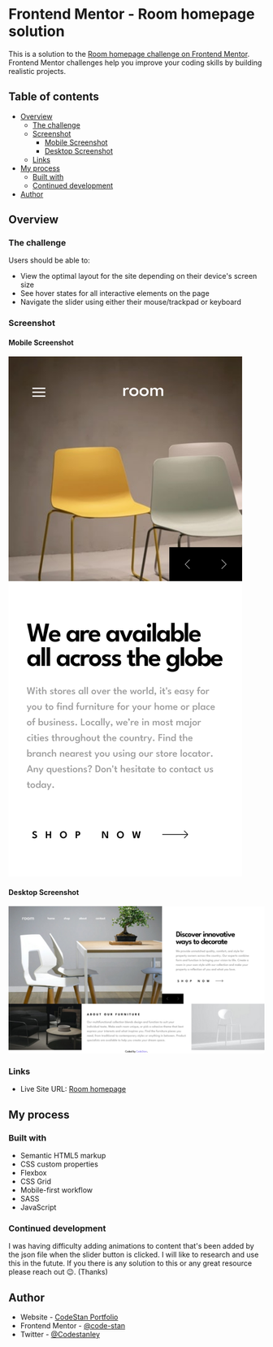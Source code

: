# Frontend Mentor - Room homepage solution

This is a solution to the [Room homepage challenge on Frontend Mentor](https://www.frontendmentor.io/challenges/room-homepage-BtdBY_ENq). Frontend Mentor challenges help you improve your coding skills by building realistic projects.

## Table of contents

- [Overview](#overview)
  - [The challenge](#the-challenge)
  - [Screenshot](#screenshot)
    - [Mobile Screenshot](#mobile-screenshot)
    - [Desktop Screenshot](#desktop-screenshot)
  - [Links](#links)
- [My process](#my-process)
  - [Built with](#built-with)
  - [Continued development](#continued-development)
- [Author](#author)

## Overview

### The challenge

Users should be able to:

- View the optimal layout for the site depending on their device's screen size
- See hover states for all interactive elements on the page
- Navigate the slider using either their mouse/trackpad or keyboard

### Screenshot

#### Mobile Screenshot

![mobile-preview](./screenshot/mobile-screenshot.png)

#### Desktop Screenshot

![desktop-preview](./screenshot/desktop-screenshot.png)

### Links

- Live Site URL: [Room homepage](https://room-homepageproject.netlify.app/)

## My process

### Built with

- Semantic HTML5 markup
- CSS custom properties
- Flexbox
- CSS Grid
- Mobile-first workflow
- SASS
- JavaScript

### Continued development

I was having difficulty adding animations to content that's been added by the json file when the slider button is clicked. I will like to research and use this in the futute. If you there is any solution to this or any great resource please reach out 😉. (Thanks)

## Author

- Website - [CodeStan Portfolio](https://codestan.netlify.app/)
- Frontend Mentor - [@code-stan](https://www.frontendmentor.io/profile/code-stan)
- Twitter - [@Codestanley](https://www.twitter.com/codestanley)
